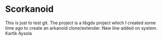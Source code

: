 # Scorkanoid
This is just to test git.
The project is a libgdx project which I created some time ago to create an arkanoid clone/extender.
New line added on system.
Kartik Aysola
